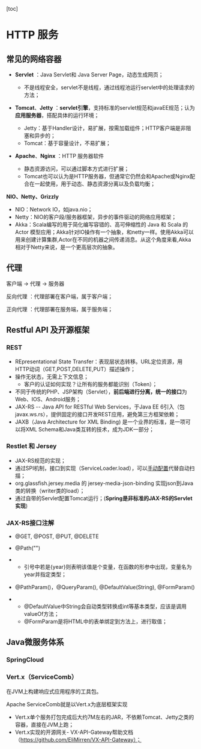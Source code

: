 [toc]

# HTTP 服务

## 常见的网络容器

- **Servlet** ：Java Servlet和 Java Server Page，动态生成网页；
  - 不是线程安全，servlet不是线程，通过线程池运行servlet中的处理请求的方法；

- **Tomcat**、**Jetty** ：**servlet引擎**，支持标准的servlet规范和javaEE规范；认为**应用服务器**，搭配具体的运行环境；
  - Jetty：基于Handler设计，易扩展，按需加载组件；HTTP客户端是非阻塞和异步的；
  - Tomcat：基于容量设计，不易扩展；

- **Apache**、**Nginx** ：HTTP 服务器软件
  - 静态资源访问，可以通过脚本方式进行扩展；
  - Tomcat也可以认为是HTTP服务器，但通常它仍然会和Apache或Nginx配合在一起使用，用于动态、静态资源分离以及负载均衡；



**NIO、Netty、Grizzly**

- NIO：Network IO，如java.nio；
- Netty：NIO的客户段/服务器框架，异步的事件驱动的网络应用框架；
- Akka：Scala编写的用于简化编写容错的、高可伸缩性的 Java 和 Scala 的 Actor 模型应用；Akka针对IO操作有一个抽象，和netty一样。使用Akka可以用来创建计算集群,Actor在不同的机器之间传递消息。从这个角度来看,Akka相对于Netty来说，是一个更高层次的抽象。

 

## 代理

客户端 -> 代理 -> 服务器

反向代理 ：代理部署在客户端，属于客户端；

正向代理 ：代理部署在服务端，属于服务端；



## Restful API 及开源框架

### REST

- REpresentational State Transfer：表现层状态转移。URL定位资源，用HTTP动词（GET,POST,DELETE,PUT）描述操作；
- 操作无状态，无需上下文信息；
  - 客户的认证如何实现？让所有的服务都能识别（Token）；
- 不同于传统的PHP、JSP架构（Servlet），**前后端进行分离，统一的接口**为Web、IOS、Android服务；
- JAX-RS -- Java API for RESTful Web Services，于Java EE 6引入（包javax.ws.rs），提供固定的接口开发REST应用，避免第三方框架依赖；
- JAXB（Java Architecture for XML Binding) 是一个业界的标准，是一项可以将XML Schema和Java类互转的技术，成为JDK一部分；

### Restlet 和 Jersey

- JAX-RS规范的实现；
- 通过SPI机制，接口到实现（ServiceLoader.load），可以[手动配置](https://jersey.github.io/documentation/latest/deployment.html#deployment.classpath-scanning)代替自动扫描；
- org.glassfish.jersey.media 的 jersey-media-json-binding 实现json到Java类的转换（writer类的load）；
- 通过自带的Servlet配置Tomcat运行；(**Spring是非标准的JAX-RS的Servlet实现**)

 

### JAX-RS接口注解

- @GET, @POST, @PUT, @DELETE

- @Path("")

- - 引号中若是{year}则表明该值是个变量，在函数的形参中出现，变量名为year并指定类型；

- @PathParam()，@QueryParam(), @DefaultValue(String), @FormParam()

- - @DefaultValue中String会自动类型转换成int等基本类型，应该是调用valueOf方法；
  - @FormParam是将HTML中的表单绑定到方法上，进行取值；



## Java微服务体系

### SpringCloud



### Vert.x（ServiceComb）

在JVM上构建响应式应用程序的工具包。

Apache ServiceComb就是以Vert.x为底层框架实现

- Vert.x单个服务打包完成后大约7M左右的JAR，不依赖Tomcat、Jetty之类的容器，直接在JVM上跑；
- Vert.x实现的开源网关- VX-API-Gateway帮助文档（https://github.com/EliMirren/VX-API-Gateway）；
